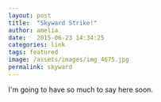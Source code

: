 ```yaml
---
layout: post
title:  "Skyward Strike!"
author: amelia
date:   2015-06-23 14:34:25
categories: link
tags: featured
image: /assets/images/img_4675.jpg
permalink: skyward
---
```


I'm going to have so much to say here soon.




